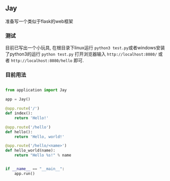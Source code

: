 ## Jay

准备写一个类似于flask的web框架

### 测试

目前已写出一个小玩具, 在根目录下linux运行 `python3 test.py`或者windows安装了python3的运行 `python test.py` 打开浏览器输入 `http://localhost:8080/` 或者 `http://localhost:8080/hello` 即可.

### 目前用法

```py

from application import Jay

app = Jay()

@app.route('/')
def index():
    return 'Hello!'

@app.route('/hello')
def hello():
    return 'Hello, world!'

@app.route('/hello/<name>')
def hello_world(name):
    return "Hello %s!" % name


if __name__ == "__main__":
    app.run()
```

